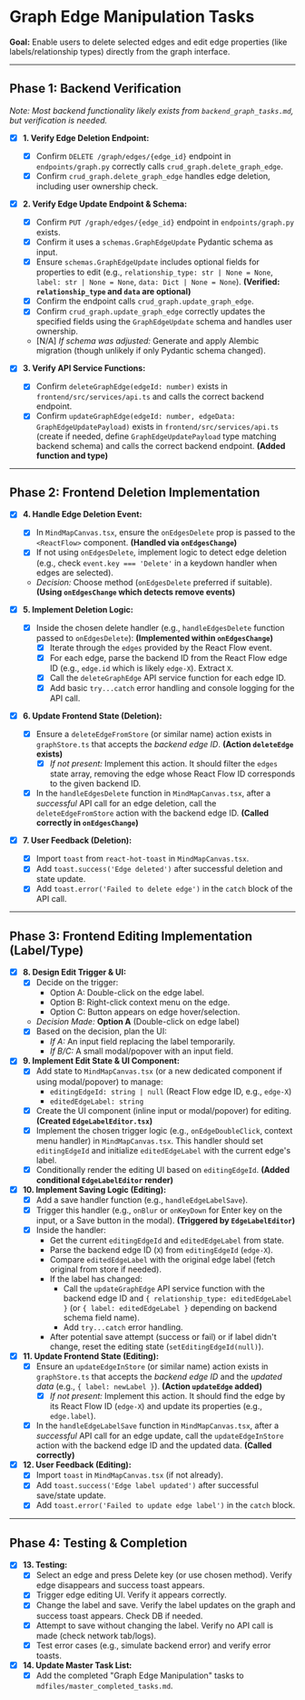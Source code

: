 # Graph Edge Manipulation Tasks

**Goal:** Enable users to delete selected edges and edit edge properties (like labels/relationship types) directly from the graph interface.

---

## Phase 1: Backend Verification

*Note: Most backend functionality likely exists from `backend_graph_tasks.md`, but verification is needed.* 

- [X] **1. Verify Edge Deletion Endpoint:**
    - [X] Confirm `DELETE /graph/edges/{edge_id}` endpoint in `endpoints/graph.py` correctly calls `crud_graph.delete_graph_edge`.
    - [X] Confirm `crud_graph.delete_graph_edge` handles edge deletion, including user ownership check.

- [X] **2. Verify Edge Update Endpoint & Schema:**
    - [X] Confirm `PUT /graph/edges/{edge_id}` endpoint in `endpoints/graph.py` exists.
    - [X] Confirm it uses a `schemas.GraphEdgeUpdate` Pydantic schema as input.
    - [X] Ensure `schemas.GraphEdgeUpdate` includes optional fields for properties to edit (e.g., `relationship_type: str | None = None`, `label: str | None = None`, `data: Dict | None = None`). **(Verified: `relationship_type` and `data` are optional)**
    - [X] Confirm the endpoint calls `crud_graph.update_graph_edge`.
    - [X] Confirm `crud_graph.update_graph_edge` correctly updates the specified fields using the `GraphEdgeUpdate` schema and handles user ownership.
    - [N/A] *If schema was adjusted:* Generate and apply Alembic migration (though unlikely if only Pydantic schema changed).

- [X] **3. Verify API Service Functions:**
    - [X] Confirm `deleteGraphEdge(edgeId: number)` exists in `frontend/src/services/api.ts` and calls the correct backend endpoint.
    - [X] Confirm `updateGraphEdge(edgeId: number, edgeData: GraphEdgeUpdatePayload)` exists in `frontend/src/services/api.ts` (create if needed, define `GraphEdgeUpdatePayload` type matching backend schema) and calls the correct backend endpoint. **(Added function and type)**

---

## Phase 2: Frontend Deletion Implementation

- [X] **4. Handle Edge Deletion Event:**
    - [X] In `MindMapCanvas.tsx`, ensure the `onEdgesDelete` prop is passed to the `<ReactFlow>` component. **(Handled via `onEdgesChange`)**
    - [X] If not using `onEdgesDelete`, implement logic to detect edge deletion (e.g., check `event.key === 'Delete'` in a keydown handler when edges are selected).
    - *Decision:* Choose method (`onEdgesDelete` preferred if suitable). **(Using `onEdgesChange` which detects remove events)**

- [X] **5. Implement Deletion Logic:**
    - [X] Inside the chosen delete handler (e.g., `handleEdgesDelete` function passed to `onEdgesDelete`): **(Implemented within `onEdgesChange`)**
        - [X] Iterate through the `edges` provided by the React Flow event.
        - [X] For each edge, parse the backend ID from the React Flow edge ID (e.g., `edge.id` which is likely `edge-X`). Extract `X`.
        - [X] Call the `deleteGraphEdge` API service function for each edge ID.
        - [X] Add basic `try...catch` error handling and console logging for the API call.

- [X] **6. Update Frontend State (Deletion):**
    - [X] Ensure a `deleteEdgeFromStore` (or similar name) action exists in `graphStore.ts` that accepts the *backend edge ID*. **(Action `deleteEdge` exists)**
        - [X] *If not present:* Implement this action. It should filter the `edges` state array, removing the edge whose React Flow ID corresponds to the given backend ID.
    - [X] In the `handleEdgesDelete` function in `MindMapCanvas.tsx`, after a *successful* API call for an edge deletion, call the `deleteEdgeFromStore` action with the backend edge ID. **(Called correctly in `onEdgesChange`)**

- [X] **7. User Feedback (Deletion):**
    - [X] Import `toast` from `react-hot-toast` in `MindMapCanvas.tsx`.
    - [X] Add `toast.success('Edge deleted')` after successful deletion and state update.
    - [X] Add `toast.error('Failed to delete edge')` in the `catch` block of the API call.

---

## Phase 3: Frontend Editing Implementation (Label/Type)

- [X] **8. Design Edit Trigger & UI:**
    - [X] Decide on the trigger: 
        - Option A: Double-click on the edge label.
        - Option B: Right-click context menu on the edge.
        - Option C: Button appears on edge hover/selection.
    - *Decision Made:* **Option A** (Double-click on edge label)
    - [X] Based on the decision, plan the UI:
        - *If A:* An input field replacing the label temporarily.
        - *If B/C:* A small modal/popover with an input field.

- [X] **9. Implement Edit State & UI Component:**
    - [X] Add state to `MindMapCanvas.tsx` (or a new dedicated component if using modal/popover) to manage:
        - `editingEdgeId: string | null` (React Flow edge ID, e.g., `edge-X`)
        - `editedEdgeLabel: string`
    - [X] Create the UI component (inline input or modal/popover) for editing. **(Created `EdgeLabelEditor.tsx`)**
    - [X] Implement the chosen trigger logic (e.g., `onEdgeDoubleClick`, context menu handler) in `MindMapCanvas.tsx`. This handler should set `editingEdgeId` and initialize `editedEdgeLabel` with the current edge's label.
    - [X] Conditionally render the editing UI based on `editingEdgeId`. **(Added conditional `EdgeLabelEditor` render)**

- [X] **10. Implement Saving Logic (Editing):**
    - [X] Add a save handler function (e.g., `handleEdgeLabelSave`).
    - [X] Trigger this handler (e.g., `onBlur` or `onKeyDown` for Enter key on the input, or a Save button in the modal). **(Triggered by `EdgeLabelEditor`)**
    - [X] Inside the handler:
        - Get the current `editingEdgeId` and `editedEdgeLabel` from state.
        - Parse the backend edge ID (`X`) from `editingEdgeId` (`edge-X`).
        - Compare `editedEdgeLabel` with the original edge label (fetch original from store if needed).
        - If the label has changed:
            - Call the `updateGraphEdge` API service function with the backend edge ID and `{ relationship_type: editedEdgeLabel }` (or `{ label: editedEdgeLabel }` depending on backend schema field name).
            - Add `try...catch` error handling.
        - After potential save attempt (success or fail) or if label didn't change, reset the editing state (`setEditingEdgeId(null)`).

- [X] **11. Update Frontend State (Editing):**
    - [X] Ensure an `updateEdgeInStore` (or similar name) action exists in `graphStore.ts` that accepts the *backend edge ID* and the *updated data* (e.g., `{ label: newLabel }`). **(Action `updateEdge` added)**
        - [X] *If not present:* Implement this action. It should find the edge by its React Flow ID (`edge-X`) and update its properties (e.g., `edge.label`).
    - [X] In the `handleEdgeLabelSave` function in `MindMapCanvas.tsx`, after a *successful* API call for an edge update, call the `updateEdgeInStore` action with the backend edge ID and the updated data. **(Called correctly)**

- [X] **12. User Feedback (Editing):**
    - [X] Import `toast` in `MindMapCanvas.tsx` (if not already).
    - [X] Add `toast.success('Edge label updated')` after successful save/state update.
    - [X] Add `toast.error('Failed to update edge label')` in the `catch` block.

---

## Phase 4: Testing & Completion

- [X] **13. Testing:**
    - [X] Select an edge and press Delete key (or use chosen method). Verify edge disappears and success toast appears.
    - [X] Trigger edge editing UI. Verify it appears correctly.
    - [X] Change the label and save. Verify the label updates on the graph and success toast appears. Check DB if needed.
    - [X] Attempt to save without changing the label. Verify no API call is made (check network tab/logs).
    - [X] Test error cases (e.g., simulate backend error) and verify error toasts.

- [X] **14. Update Master Task List:**
    - [X] Add the completed "Graph Edge Manipulation" tasks to `mdfiles/master_completed_tasks.md`. 